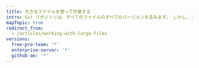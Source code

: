 ```yaml
---
title: 大きなファイルを使って作業する
intro: Git リポジトリは、すべてのファイルのすべてのバージョンを含みます。 しかし、ファイルの種類によっては、これは実用的ではありません。 大きなファイルを複数回修正すると、リポジトリの他のユーザのクローンおよびフェッチにかかる時間が長くなります。
mapTopic: true
redirect_from:
  - /articles/working-with-large-files
versions:
  free-pro-team: '*'
  enterprise-server: '*'
  github-ae: '*'
---
```


